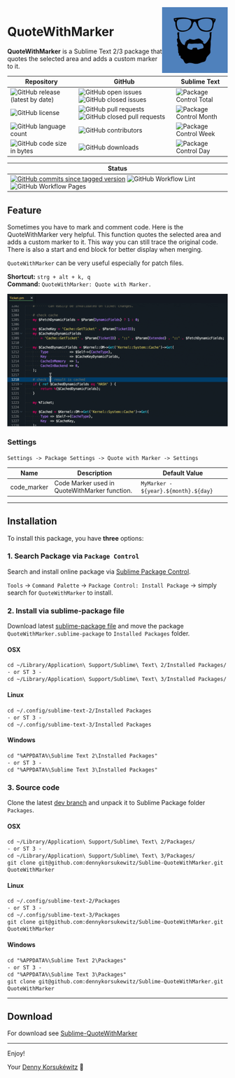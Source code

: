 <img align="right" width="150" height="150" src="doc/images/icon.png">

# QuoteWithMarker

**QuoteWithMarker** is a Sublime Text 2/3 package that quotes the selected area and adds a custom marker to it.

| Repository | GitHub | Sublime Text |
| ------ | ------ | ------ |
| ![GitHub release (latest by date)](https://img.shields.io/github/v/release/dennykorsukewitz/Sublime-QuoteWithMarker) | ![GitHub open issues](https://img.shields.io/github/issues/dennykorsukewitz/Sublime-QuoteWithMarker) ![GitHub closed issues](https://img.shields.io/github/issues-closed/dennykorsukewitz/Sublime-QuoteWithMarker?color=#44CC44) | ![Package Control Total](https://img.shields.io/packagecontrol/dt/QuoteWithMarker) |
| ![GitHub license](https://img.shields.io/github/license/dennykorsukewitz/Sublime-QuoteWithMarker) | ![GitHub pull requests](https://img.shields.io/github/issues-pr/dennykorsukewitz/Sublime-QuoteWithMarker?label=PR) ![GitHub closed pull requests](https://img.shields.io/github/issues-pr-closed/dennykorsukewitz/Sublime-QuoteWithMarker?color=g&label=PR) | ![Package Control Month](https://img.shields.io/packagecontrol/dm/QuoteWithMarker) |
| ![GitHub language count](https://img.shields.io/github/languages/count/dennykorsukewitz/Sublime-QuoteWithMarker?style=flat&label=language)  | ![GitHub contributors](https://img.shields.io/github/contributors/dennykorsukewitz/Sublime-QuoteWithMarker) | ![Package Control Week](https://img.shields.io/packagecontrol/dw/QuoteWithMarker) |
| ![GitHub code size in bytes](https://img.shields.io/github/languages/code-size/dennykorsukewitz/Sublime-QuoteWithMarker)  | ![GitHub downloads](https://img.shields.io/github/downloads/dennykorsukewitz/Sublime-QuoteWithMarker/total?style=flat) | ![Package Control Day](https://img.shields.io/packagecontrol/dd/QuoteWithMarker) |

| Status |
 | ------ |
| [![GitHub commits since tagged version](https://img.shields.io/github/commits-since/dennykorsukewitz/Sublime-QuoteWithMarker/1.0.0/dev)](https://github.com/dennykorsukewitz/Sublime-QuoteWithMarker/compare/1.0.0...dev) ![GitHub Workflow Lint](https://github.com/dennykorsukewitz/Sublime-QuoteWithMarker/actions/workflows/lint.yml/badge.svg?branch=dev&style=flat&label=Lint) ![GitHub Workflow Pages](https://github.com/dennykorsukewitz/Sublime-QuoteWithMarker/actions/workflows/pages.yml/badge.svg?branch=dev&style=flat&label=GitHub%20Pages) |

## Feature

Sometimes you have to mark and comment code. Here is the QuoteWithMarker very helpful.
This function quotes the selected area and adds a custom marker to it.
This way you can still trace the original code.
There is also a start and end block for better display when merging.

`QuoteWithMarker` can be very useful especially for patch files.

**Shortcut:** ```strg + alt + k, q```<br>
**Command:**  ```QuoteWithMarker: Quote with Marker.```

![QuoteWithMarker](doc/images/quotewithmarker.gif)

### Settings

`Settings -> Package Settings -> Quote with Marker -> Settings`

| Name | Description | Default Value |
| - | - | - |
| code_marker | Code Marker used in QuoteWithMarker function. | `MyMarker - ${year}.${month}.${day}` |

---

## Installation

To install this package, you have **three** options:

### 1. Search Package via `Package Control`

Search and install online package via [Sublime Package Control](http://wbond.net/sublime_packages/package_control).

`Tools` -> `Command Palette` -> `Package Control: Install Package` -> simply search for `QuoteWithMarker` to install.

### 2. Install via sublime-package file

Download latest [sublime-package file](https://github.com/dennykorsukewitz/Sublime-QuoteWithMarker/releases) and move the package `QuoteWithMarker.sublime-package` to `Installed Packages` folder.

#### OSX

    cd ~/Library/Application\ Support/Sublime\ Text\ 2/Installed Packages/
    - or ST 3 -
    cd ~/Library/Application\ Support/Sublime\ Text\ 3/Installed Packages/

#### Linux

    cd ~/.config/sublime-text-2/Installed Packages
    - or ST 3 -
    cd ~/.config/sublime-text-3/Installed Packages

#### Windows

    cd "%APPDATA%\Sublime Text 2\Installed Packages"
    - or ST 3 -
    cd "%APPDATA%\Sublime Text 3\Installed Packages"

### 3. Source code

Clone the latest [dev branch](https://github.com/dennykorsukewitz/Sublime-QuoteWithMarker) and unpack it to Sublime Package folder
`Packages`.

#### OSX

    cd ~/Library/Application\ Support/Sublime\ Text\ 2/Packages/
    - or ST 3 -
    cd ~/Library/Application\ Support/Sublime\ Text\ 3/Packages/
    git clone git@github.com:dennykorsukewitz/Sublime-QuoteWithMarker.git QuoteWithMarker

#### Linux

    cd ~/.config/sublime-text-2/Packages
    - or ST 3 -
    cd ~/.config/sublime-text-3/Packages
    git clone git@github.com:dennykorsukewitz/Sublime-QuoteWithMarker.git QuoteWithMarker

#### Windows

    cd "%APPDATA%\Sublime Text 2\Packages"
    - or ST 3 -
    cd "%APPDATA%\Sublime Text 3\Packages"
    git clone git@github.com:dennykorsukewitz/Sublime-QuoteWithMarker.git QuoteWithMarker

---

## Download

For download see [Sublime-QuoteWithMarker](https://github.com/dennykorsukewitz/Sublime-QuoteWithMarker/releases)

---

Enjoy!

Your [Denny Korsukéwitz](https://github.com/dennykorsukewitz) 🚀

